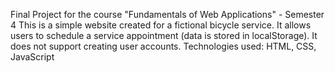 Final Project for the course "Fundamentals of Web Applications" - Semester 4
This is a simple website created for a fictional bicycle service. It allows users to schedule a service appointment (data is stored in localStorage). It does not support creating user accounts.
Technologies used:
HTML, CSS, JavaScript
